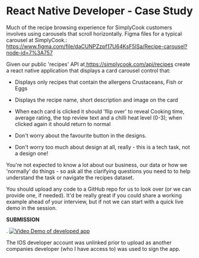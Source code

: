 **React Native Developer - Case Study**
=======================================

Much of the recipe browsing experience for SimplyCook customers involves using carousels that scroll horizontally. Figma files for a typical carousel at SimplyCook.:[  ](https://www.figma.com/file/daCUNPZzpf17U64KsF5lSa/Recipe-carousel?node-id=7%3A757)<https://www.figma.com/file/daCUNPZzpf17U64KsF5lSa/Recipe-carousel?node-id=7%3A757>

Given our public 'recipes' API at[  ](https://simplycook.com/api/recipes)<https://simplycook.com/api/recipes> create a react native application that displays a card carousel control that:

- Displays only recipes that contain the allergens Crustaceans, Fish or Eggs

- Displays the recipe name, short description and image on the card

- When each card is clicked it should 'flip over' to reveal Cooking time, average rating, the top review text and a chilli heat level (0-3); when clicked again it should return to normal

- Don't worry about the favourite button in the designs.

- Don't worry too much about design at all, really - this is a tech task, not a design one!

You're not expected to know a lot about our business, our data or how we 'normally' do things - so ask all the clarifying questions you need to to help understand the task or navigate the recipes dataset.

You should upload any code to a GitHub repo for us to look over (or we can provide one, if needed). It'd be really great if you could share a working example ahead of your interview, but if not we can start with a quick live demo in the session.

**SUBMISSION**

.
[![Video Demo of developed app](https://www.dropbox.com/scl/fi/mjguxexpercxziz3zkg91/demoCover.png?rlkey=tdr8dpbacwlo9kdf7degsjaro&dl=0)](https://drive.google.com/file/d/1d9uGFCbulrPPze8ofhvPZLEat3vdx2Y-/view?usp=sharing)

The IOS developer account was unlinked prior to upload as another companies developer (who I have access to) was used to sign the app.